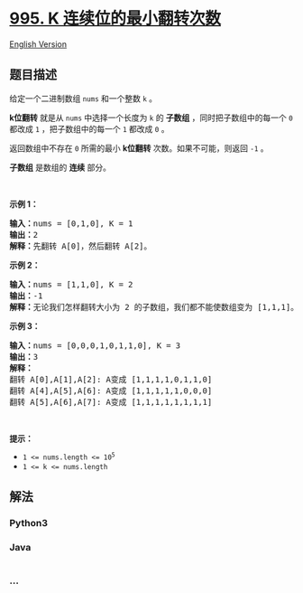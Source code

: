 # [995. K 连续位的最小翻转次数](https://leetcode.cn/problems/minimum-number-of-k-consecutive-bit-flips)

[English Version](/solution/0900-0999/0995.Minimum%20Number%20of%20K%20Consecutive%20Bit%20Flips/README_EN.md)

## 题目描述

<!-- 这里写题目描述 -->

<p>给定一个二进制数组 <code>nums</code> 和一个整数 <code>k</code> 。</p>

<p><strong>k位翻转</strong> 就是从 <code>nums</code> 中选择一个长度为 <code>k</code> 的 <strong>子数组</strong> ，同时把子数组中的每一个 <code>0</code> 都改成 <code>1</code> ，把子数组中的每一个 <code>1</code> 都改成 <code>0</code> 。</p>

<p>返回数组中不存在 <code>0</code> 所需的最小 <strong>k位翻转</strong> 次数。如果不可能，则返回&nbsp;<code>-1</code>&nbsp;。</p>

<p><strong>子数组</strong> 是数组的 <strong>连续</strong> 部分。</p>

<p>&nbsp;</p>

<p><strong>示例 1：</strong></p>

<pre>
<strong>输入：</strong>nums = [0,1,0], K = 1
<strong>输出：</strong>2
<strong>解释：</strong>先翻转 A[0]，然后翻转 A[2]。
</pre>

<p><strong>示例 2：</strong></p>

<pre>
<strong>输入：</strong>nums = [1,1,0], K = 2
<strong>输出：</strong>-1
<strong>解释：</strong>无论我们怎样翻转大小为 2 的子数组，我们都不能使数组变为 [1,1,1]。
</pre>

<p><strong>示例 3：</strong></p>

<pre>
<strong>输入：</strong>nums = [0,0,0,1,0,1,1,0], K = 3
<strong>输出：</strong>3
<strong>解释：</strong>
翻转 A[0],A[1],A[2]:&nbsp;A变成 [1,1,1,1,0,1,1,0]
翻转 A[4],A[5],A[6]:&nbsp;A变成 [1,1,1,1,1,0,0,0]
翻转 A[5],A[6],A[7]:&nbsp;A变成 [1,1,1,1,1,1,1,1]
</pre>

<p>&nbsp;</p>

<p><strong>提示：</strong></p>

<ul>
	<li><code>1 &lt;= nums.length &lt;= 10<sup>5</sup></code></li>
	<li><code>1 &lt;= k &lt;= nums.length</code></li>
</ul>

## 解法

<!-- 这里可写通用的实现逻辑 -->

<!-- tabs:start -->

### **Python3**

<!-- 这里可写当前语言的特殊实现逻辑 -->



### **Java**

<!-- 这里可写当前语言的特殊实现逻辑 -->

```java

```

### **...**

```

```


